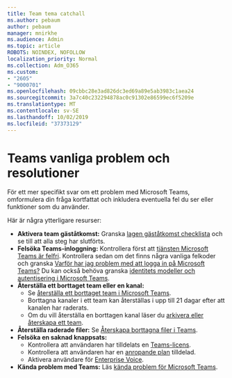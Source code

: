 ```yaml
---
title: Team tema catchall
ms.author: pebaum
author: pebaum
manager: mnirkhe
ms.audience: Admin
ms.topic: article
ROBOTS: NOINDEX, NOFOLLOW
localization_priority: Normal
ms.collection: Adm_O365
ms.custom:
- "2605"
- "9000701"
ms.openlocfilehash: 09cbbc28e3ad826dc3ed69a89e5ab3983c1aea24
ms.sourcegitcommit: 3a7c40c232294878ac0c91302e86599ec6f5209e
ms.translationtype: MT
ms.contentlocale: sv-SE
ms.lasthandoff: 10/02/2019
ms.locfileid: "37373129"
---
```

# <a name="teams-common-issues-and-resolutions"></a>Teams vanliga problem och resolutioner

För ett mer specifikt svar om ett problem med Microsoft Teams, omformulera din fråga kortfattat och inkludera eventuella fel du ser eller funktioner som du använder.

Här är några ytterligare resurser:

- **Aktivera team gäståtkomst:** Granska [lagen gäståtkomst checklista](https://docs.microsoft.com/microsoftteams/guest-access-checklist) och se till att alla steg har slutförts.
- **Felsöka Teams-inloggning:** Kontrollera först att [tjänsten Microsoft Teams är felfri](https://admin.microsoft.com/Adminportal/Home?source=applauncher#/servicehealth). Kontrollera sedan om det finns några vanliga felkoder och granska [Varför har jag problem med att logga in på Microsoft Teams?](https://support.office.com/article/a02f683b-61a3-4008-9447-ee60c5593b0f)  Du kan också behöva granska [identitets modeller och autentisering i Microsoft Teams](https://docs.microsoft.com/MicrosoftTeams/identify-models-authentication).
- **Återställa ett borttaget team eller en kanal:** 
    - Se [återställa ett borttaget team i Microsoft Teams](https://blogs.technet.microsoft.com/skypehybridguy/2017/07/23/restoring-a-deleted-team-in-microsoft-teams/).
    - Borttagna kanaler i ett team kan återställas i upp till 21 dagar efter att kanalen har raderats. 
    - Om du vill återställa en borttagen kanal läser du [arkivera eller återskapa ett team](https://support.office.com/article/archive-or-restore-a-team-dc161cfd-b328-440f-974b-5da5bd98b5a7).
- **Återställa raderade filer:** Se [Återskapa borttagna filer i Teams](https://support.office.com/article/recover-deleted-files-in-teams-a591d771-89a6-49e2-ab7e-271936fe3c4e).
- **Felsöka en saknad knappsats:**  
    - Kontrollera att användaren har tilldelats en [Teams-licens](https://docs.microsoft.com/MicrosoftTeams/assign-teams-licenses).
    - Kontrollera att användaren har en [anropande plan](https://docs.microsoft.com/MicrosoftTeams/calling-plan-landing-page) tilldelad.
    - Aktivera användare för [Enterprise Voice](https://docs.microsoft.com/en-us/skypeforbusiness/skype-for-business-hybrid-solutions/plan-your-phone-system-cloud-pbx-solution/enable-users-for-enterprise-voice-online-and-phone-system-voicemail#to-enable-your-users-for-phone-system-in-office-365-voice-and-voicemail).
- **Kända problem med Teams:** Läs [kända problem för Microsoft Teams](https://docs.microsoft.com/microsoftteams/known-issues).